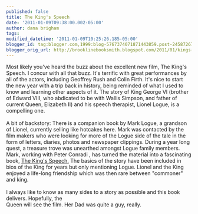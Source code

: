 ```yaml
---
published: false
title: The King's Speech
date: '2011-01-09T09:38:00.002-05:00'
author: dana brigham
tags: 
modified_datetime: '2011-01-09T10:25:26.185-05:00'
blogger_id: tag:blogger.com,1999:blog-5767374071871443859.post-2458726716119802616
blogger_orig_url: http://brooklinebooksmith.blogspot.com/2011/01/kings-speech.html
---
```


Most likely you've heard the buzz about the excellent new film, The King's Speech. I concur with all that buzz. It's terrific with great performances by all of the actors, including Geoffrey Rush and Colin Firth. It's nice to start the new year with a trip back in history, being reminded of what I used to know and learning other aspects of it. The story of King George VI (brother of Edward VIII, who abdicated to be with Wallis Simpson, and father of current Queen, Elizabeth II) and his speech therapist, Lionel Logue, is a compelling one.<br /><br />A bit of backstory: There is a companion book by Mark Logue, a grandson of Lionel, currently selling like hotcakes here. Mark was contacted by the film makers who were looking for more of the Logue side of the tale in the form of letters, diaries, photos and newspaper clippings. During a year long quest, a treasure trove was unearthed amongst Logue family members.  Mark, working with Peter Conradi , has turned the material into a fascinating book, <a href="http://www.brooklinebooksmith-shop.com/book/9781402786761">The King's Speech.</a> The basics of the story have been included in bios of the King for years but only mentioning Logue.  Lionel and the King enjoyed a life-long friendship which was then rare between "commoner" and king.  <br /><br />I always like to know as many sides to a story as possible and this book delivers.  Hopefully, the<br />Queen will see the film.  Her Dad was quite a guy, really.